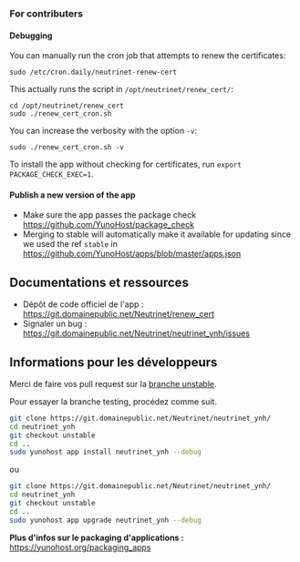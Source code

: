 ### For contributers
#### Debugging

You can manually run the cron job that attempts to renew the certificates:

```shell
sudo /etc/cron.daily/neutrinet-renew-cert
```

This actually runs the script in `/opt/neutrinet/renew_cert/`:

```shell
cd /opt/neutrinet/renew_cert
sudo ./renew_cert_cron.sh
```

You can increase the verbosity with the option `-v`:

```shell
sudo ./renew_cert_cron.sh -v
```

To install the app without checking for certificates, run `export PACKAGE_CHECK_EXEC=1`.

#### Publish a new version of the app

* Make sure the app passes the package check <https://github.com/YunoHost/package_check>
* Merging to stable will automatically make it available for updating since we used the ref `stable` in <https://github.com/YunoHost/apps/blob/master/apps.json>

## Documentations et ressources

* Dépôt de code officiel de l'app : https://git.domainepublic.net/Neutrinet/renew_cert
* Signaler un bug : https://git.domainepublic.net/Neutrinet/neutrinet_ynh/issues

## Informations pour les développeurs

Merci de faire vos pull request sur la [branche unstable](https://git.domainepublic.net/Neutrinet/neutrinet_ynh/-/tree/unstable).

Pour essayer la branche testing, procédez comme suit.

```sh
git clone https://git.domainepublic.net/Neutrinet/neutrinet_ynh/
cd neutrinet_ynh
git checkout unstable
cd ..
sudo yunohost app install neutrinet_ynh --debug
```

ou

```sh
git clone https://git.domainepublic.net/Neutrinet/neutrinet_ynh/
cd neutrinet_ynh
git checkout unstable
cd ..
sudo yunohost app upgrade neutrinet_ynh --debug
```

**Plus d'infos sur le packaging d'applications :** https://yunohost.org/packaging_apps
